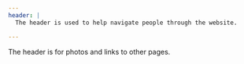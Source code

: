 ```yaml
---
header: |
  The header is used to help navigate people through the website.

---
```


The header is for photos and links to other pages.
